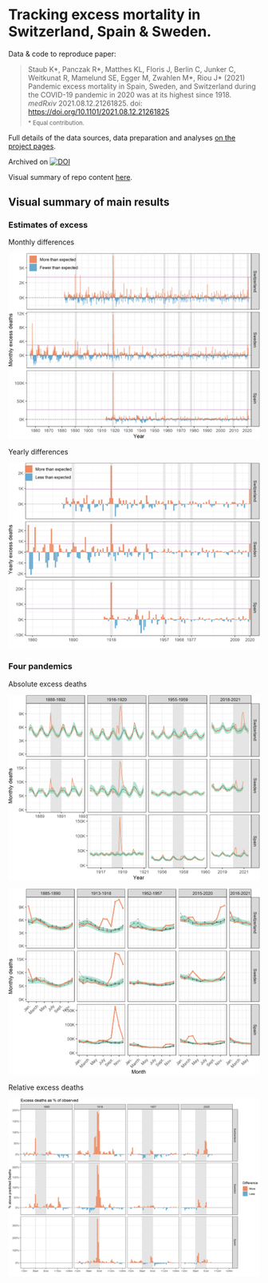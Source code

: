 # Tracking excess mortality in Switzerland, Spain & Sweden.  

Data & code to reproduce paper:  

> Staub K*, Panczak R*, Matthes KL, Floris J, Berlin C, Junker C, Weitkunat R, Mamelund SE, Egger M, Zwahlen M*, Riou J* (2021) Pandemic excess mortality in Spain, Sweden, and Switzerland during the COVID-19 pandemic in 2020 was at its highest since 1918. *medRxiv* 2021.08.12.21261825. doi: https://doi.org/10.1101/2021.08.12.21261825  
> <sub>* Equal contribution.</sub>

Full details of the data sources, data preparation and analyses [on the project pages](https://rpanczak.github.io/ISPM_excess-mortality/). 

Archived on [![DOI](https://zenodo.org/badge/341273510.svg)](https://zenodo.org/badge/latestdoi/341273510)  

Visual summary of repo content [here](https://octo-repo-visualization.vercel.app/?repo=RPanczak%2FISPM_excess-mortality). 

## Visual summary of main results

### Estimates of excess

Monthly differences

![Monthly differences](https://github.com/RPanczak/ISPM_excess-mortality/blob/main/paper/Figure_1.png)

Yearly differences

![Yearly differences](https://github.com/RPanczak/ISPM_excess-mortality/blob/main/paper/Figure_S1.png)

### Four pandemics

Absolute excess deaths

![Four pandemics](https://github.com/RPanczak/ISPM_excess-mortality/blob/main/paper/Figure_2b.png)

![Four pandemics](https://github.com/RPanczak/ISPM_excess-mortality/blob/main/paper/Figure_2c.png)

Relative excess deaths

![Four pandemics](https://github.com/RPanczak/ISPM_excess-mortality/blob/main/paper/Figure_S2.png)

 